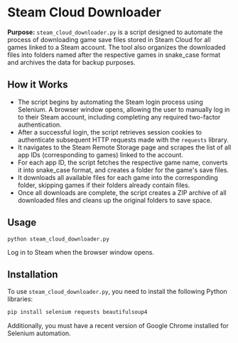 # Steam Cloud Downloader

**Purpose:** `steam_cloud_downloader.py` is a script designed to automate the process of downloading game save files stored in Steam Cloud for all games linked to a Steam account. The tool also organizes the downloaded files into folders named after the respective games in snake_case format and archives the data for backup purposes.

## How it Works

- The script begins by automating the Steam login process using Selenium. A browser window opens, allowing the user to manually log in to their Steam account, including completing any required two-factor authentication.
- After a successful login, the script retrieves session cookies to authenticate subsequent HTTP requests made with the `requests` library.
- It navigates to the Steam Remote Storage page and scrapes the list of all app IDs (corresponding to games) linked to the account.
- For each app ID, the script fetches the respective game name, converts it into snake_case format, and creates a folder for the game's save files.
- It downloads all available files for each game into the corresponding folder, skipping games if their folders already contain files.
- Once all downloads are complete, the script creates a ZIP archive of all downloaded files and cleans up the original folders to save space.

## Usage
```
python steam_cloud_downloader.py
```

Log in to Steam when the browser window opens.

## Installation

To use `steam_cloud_downloader.py`, you need to install the following Python libraries:
```bash
pip install selenium requests beautifulsoup4
```

Additionally, you must have a recent version of Google Chrome installed for Selenium automation.